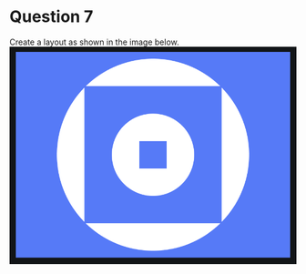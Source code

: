 # Question 7

Create a layout as shown in the image below.
![question_7](./assets/Q7.png "Question 7")
